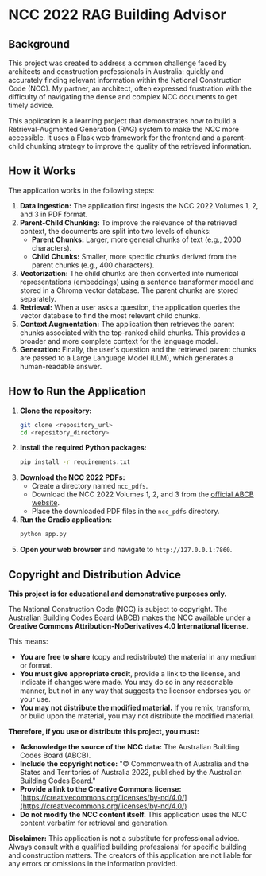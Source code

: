 # NCC 2022 RAG Building Advisor

## Background

This project was created to address a common challenge faced by architects and construction professionals in Australia: quickly and accurately finding relevant information within the National Construction Code (NCC). My partner, an architect, often expressed frustration with the difficulty of navigating the dense and complex NCC documents to get timely advice.

This application is a learning project that demonstrates how to build a Retrieval-Augmented Generation (RAG) system to make the NCC more accessible. It uses a Flask web framework for the frontend and a parent-child chunking strategy to improve the quality of the retrieved information.

## How it Works

The application works in the following steps:

1.  **Data Ingestion:** The application first ingests the NCC 2022 Volumes 1, 2, and 3 in PDF format.
2.  **Parent-Child Chunking:** To improve the relevance of the retrieved context, the documents are split into two levels of chunks:
    * **Parent Chunks:** Larger, more general chunks of text (e.g., 2000 characters).
    * **Child Chunks:** Smaller, more specific chunks derived from the parent chunks (e.g., 400 characters).
3.  **Vectorization:** The child chunks are then converted into numerical representations (embeddings) using a sentence transformer model and stored in a Chroma vector database. The parent chunks are stored separately.
4.  **Retrieval:** When a user asks a question, the application queries the vector database to find the most relevant child chunks.
5.  **Context Augmentation:** The application then retrieves the parent chunks associated with the top-ranked child chunks. This provides a broader and more complete context for the language model.
6.  **Generation:** Finally, the user's question and the retrieved parent chunks are passed to a Large Language Model (LLM), which generates a human-readable answer.

## How to Run the Application

1.  **Clone the repository:**
    ```bash
    git clone <repository_url>
    cd <repository_directory>
    ```
2.  **Install the required Python packages:**
    ```bash
    pip install -r requirements.txt
    ```
3.  **Download the NCC 2022 PDFs:**
    * Create a directory named `ncc_pdfs`.
    * Download the NCC 2022 Volumes 1, 2, and 3 from the [official ABCB website](https://ncc.abcb.gov.au/editions/ncc-2022).
    * Place the downloaded PDF files in the `ncc_pdfs` directory.
4.  **Run the Gradio application:**
    ```bash
    python app.py
    ```
5.  **Open your web browser** and navigate to `http://127.0.0.1:7860`.

## Copyright and Distribution Advice

**This project is for educational and demonstrative purposes only.**

The National Construction Code (NCC) is subject to copyright. The Australian Building Codes Board (ABCB) makes the NCC available under a **Creative Commons Attribution-NoDerivatives 4.0 International license**.

This means:

* **You are free to share** (copy and redistribute) the material in any medium or format.
* **You must give appropriate credit**, provide a link to the license, and indicate if changes were made. You may do so in any reasonable manner, but not in any way that suggests the licensor endorses you or your use.
* **You may not distribute the modified material.** If you remix, transform, or build upon the material, you may not distribute the modified material.

**Therefore, if you use or distribute this project, you must:**

* **Acknowledge the source of the NCC data:** The Australian Building Codes Board (ABCB).
* **Include the copyright notice:** "© Commonwealth of Australia and the States and Territories of Australia 2022, published by the Australian Building Codes Board."
* **Provide a link to the Creative Commons license:** [https://creativecommons.org/licenses/by-nd/4.0/](https://creativecommons.org/licenses/by-nd/4.0/)
* **Do not modify the NCC content itself.** This application uses the NCC content verbatim for retrieval and generation.

**Disclaimer:** This application is not a substitute for professional advice. Always consult with a qualified building professional for specific building and construction matters. The creators of this application are not liable for any errors or omissions in the information provided.

